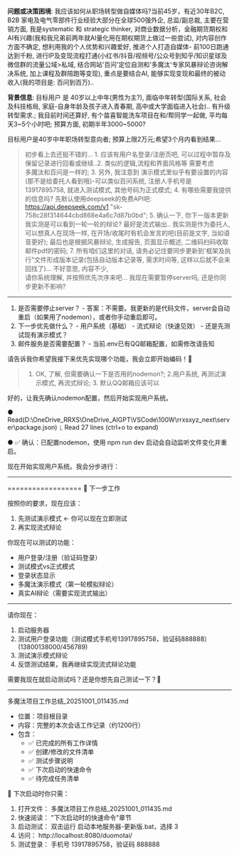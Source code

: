 
**问题或决策困境**: 我应该如何从职场转型做自媒体吗?当前45岁，有近30年B2C, B2B 家电及电气零部件行业经验大部分在全球500强外企, 总监/副总裁, 主要在营销方面, 我是systematic 和 strategic thinker, 对商业数据分析，金融期货期权和AI有兴趣(我和我兄弟前两年就AI量化用在期权期货上做过一些尝试), 对内容创作方面不确定, 想利用我的个人优势和兴趣爱好, 推进个人打造自媒体- 前100日跑通达到千粉, 进行IP及变现流程打通(小红书/抖音/视频号/公众号到知乎/知识星球及微信群的流量公域>私域, 结合网站'百问'定位自测和'多魔汰'专家风暴辩论咨询解决系统, 加上课程及群陪跑等变现), 重点是要结合AI, 能够实现变现和最终的被动收入(我的项目是: 百问到百万).. 

**背景信息**: 目标用户 是 40岁以上中年(男性为主?), 面临中年转型(国际关系, 社会及科技格局, 家庭-自身年龄及孩子进入青春期, 高中或大学面临进入社会).. 有升级转型需求.; 我目前时间还算好, 有个苗喜智能洗车项目在和/帮同学一起做, 平均每天3~5个小时吧;   预算方面, 初期半年3000~5000? 



目标用户是40岁中年职场转型意向者; 预算上限2万元;希望3个月内看到结果...

>初步看上去还挺不错的... 1. 应该有用户名登录/注册页吧, 可以过程中暂存及保留记录进行回看或继续..2. 类似的逻辑,流程和界面风格等 需要考虑  
  多魔汰和百问是一样的;  3. 另外, 我注意到 演示模式里似乎有要设置的内容(那不是给委托人看到哦)-可以类似百问系统,
  注册人手机号是13917895758, 就进入测试模式, 其他号码为正式模式; 4. 有哪些需要我提供的信息吗? 先默认使用deepseek的免费API吧:
  https://api.deepseek.com/v1  "sk-758c28f314644cbd868e4a6c7d87b0bd"; 5. 确认一下, 你下一版本更新我实测是可以看到一轮一轮的辩论?
  最好是流式输出.. 我实测是作为委托人, 可以想真人在现场一样, 在开场/收尾时有机会发言的吧(目前是文字, 当如语音更好);
  最后也是根据风暴辩论, 生成报告, 页面显示概述, 二维码扫码收取邮件pdf的密码; 7. 所有咱们这里的对话,
  请务必记住要同步更新到'框架及执行"文件形成版本记录(包括自动版本记录等, 需求时间等, 这样以后就不会来回找了)... 不好意思, 内容不少,      
  请你系统理解, 并按照优先次序来吧... 我现在需要暂停server吗, 还是你同步更新不影响? 


---

  1. 是否需要停止server？
    - 答案：不需要。我更新的是代码文件，server会自动重启（如果用了nodemon），或者你手动重启即可。
  2. 下一步优先做什么？
    - 用户系统（基础）
    - 流式辩论（快速见效）
    - 还是先测试现有演示模式？
  3. 邮件服务是否需要配置？
    - 当前.env已有QQ邮箱配置，如需修改请告知

  请告诉我你希望我接下来优先实现哪个功能，我会立即开始编码！🚀

> 1. OK, 了解, 但需要确认一下是否用的nodemon?; 2.用户系统, 再测试演示模式, 再流式辩论; 3. 默认QQ邮箱应该可以

 好的，让我先确认nodemon配置，然后开始实现用户系统。

● Read(D:\OneDrive_RRXS\OneDrive\_AIGPT\VSCode\100W\rrxsxyz_next\server\package.json)
  ⎿  Read 27 lines (ctrl+o to expand)

● ✅ 确认：已配置nodemon，使用 npm run dev 启动会自动监听文件变化并重启。

  现在开始实现用户系统。我会分步进行：

------------
==================
    🎯 下一步工作

  按照你的要求，现在应该：
  1. 先测试演示模式 ← 你可以现在立即测试
  2. 再实现流式辩论

  你现在可以测试的功能：
  
  - 用户登录/注册（验证码登录）
  - 测试模式vs正式模式
  - 登录状态显示
  - 多魔汰演示模式（第一轮模拟辩论）
  - 真实AI辩论（需要实现流式输出）

  ---
  请你现在：
  1. 启动服务器
  2. 测试用户登录功能（测试模式手机号13917895758，验证码888888）(13800138000/456789)
  3. 测试演示模式辩论
  4. 反馈测试结果，我再继续实现流式辩论功能

  需要我现在就启动测试吗？还是你想先自己测试一下？🚀


----------
  多魔汰项目工作总结_20251001_011435.md
  - 位置：项目根目录
  - 内容：完整的本次会话工作记录（约1200行）
  - 包含：
    - ✅ 已完成的所有工作详情
    - ✅ 创建/修改的文件清单
    - ✅ 测试步骤说明
    - ✅ 下次启动的快速命令
    - ✅ 待完成任务清单

  🎯 下次启动时你只需：

  1. 打开文件： 多魔汰项目工作总结_20251001_011435.md
  2. 快速阅读： "下次启动时的快速命令"章节
  3. 启动测试： 双击运行 启动本地服务器-更新版.bat，选择 3
  4. 访问： http://localhost:8080/duomotai/
  5. 测试登录： 手机号 13917895758，验证码 888888